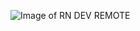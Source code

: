 ![Image of RN DEV REMOTE](https://repository-images.githubusercontent.com/234013366/8a66cd00-3791-11ea-8a71-58be56721471)
